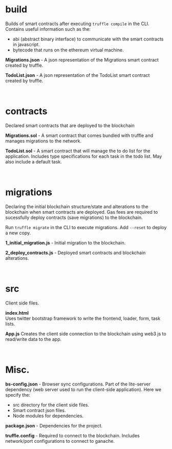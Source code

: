 # build
Builds of smart contracts after executing ```truffle compile``` in the CLI. Contains useful information such as the: 
- abi (abstract binary interface) to communicate with the smart contracts in javascript.
- bytecode that runs on the ethereum virtual machine.

**Migrations.json** - A json representation of the Migrations smart contract created by truffle.

**TodoList.json** - A json representation of the TodoList smart contract created by truffle.

<br>

# contracts
Declared smart contracts that are deployed to the blockchain

**Migrations.sol** - A smart contract that comes bundled with truffle and manages migrations to the network.

**TodoList.sol** - A smart contract that will manage the to do list for the application. Includes type specifications for each task in the todo list. May also include a default task.

<br>

# migrations
Declaring the initial blockchain structure/state and alterations to the blockchain when smart contracts are deployed. Gas fees are required to sucessfully deploy contracts (save migrations) to the blockchain.

Run ```truffle migrate``` in the CLI to execute migrations. Add ``` --reset ``` to deploy a new copy.

**1_initial_migration.js** - Initial migration to the blockchain. 

**2_deploy_contracts.js** - Deployed smart contracts and blockchain alterations.

<br>

# src
Client side files.

**index.html**  
Uses twitter bootstrap framework to write the frontend, loader, form, task lists.

**App.js**
Creates the client side connection to the blockchain using web3 js to read/write data to the app.

<br>

# Misc.

**bs-config.json** - Browser sync configurations. Part of the lite-server dependency (web server used to run the client-side application). Here we specify the:
- src directory for the client side files.
- Smart contract json files. 
- Node modules for dependencies.

**package.json** - Dependencies for the project.

**truffle.config** - Required to connect to the blockchain. Includes network/port configurations to connect to ganache.